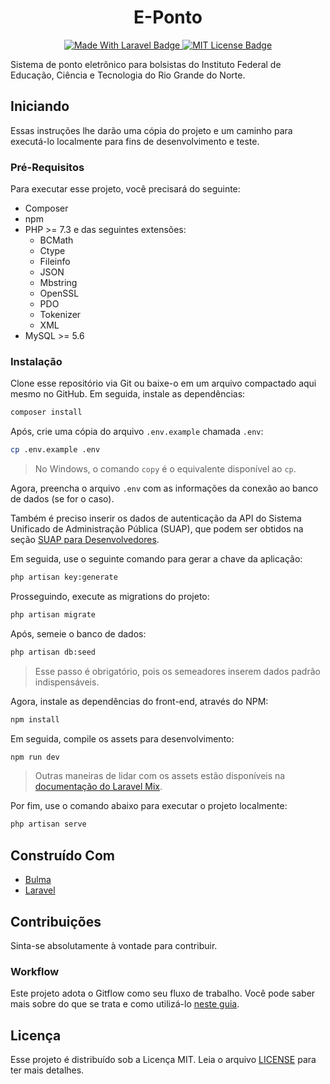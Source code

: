 <h1 align="center">E-Ponto</h1>

<p align="center">
    <a href="https://laravel.com">
        <img alt="Made With Laravel Badge" src="https://img.shields.io/badge/made%20with-Laravel-red">
    </a>
    <a href="https://opensource.org/licenses/MIT">
        <img alt="MIT License Badge" src="http://img.shields.io/badge/license-MIT-blue.svg?style=flat">
    </a>
</p>

Sistema de ponto eletrônico para bolsistas do Instituto Federal de Educação, Ciência e Tecnologia do Rio Grande do Norte.

## Iniciando

Essas instruções lhe darão uma cópia do projeto e um caminho para executá-lo localmente para fins de desenvolvimento e teste.

### Pré-Requisitos

Para executar esse projeto, você precisará do seguinte:

* Composer
* npm
* PHP >= 7.3 e das seguintes extensões:
    * BCMath
    * Ctype
    * Fileinfo
    * JSON
    * Mbstring
    * OpenSSL
    * PDO
    * Tokenizer
    * XML
* MySQL >= 5.6

### Instalação

Clone esse repositório via Git ou baixe-o em um arquivo compactado aqui mesmo no GitHub. Em seguida, instale as dependências:

```bash
composer install
```

Após, crie uma cópia do arquivo `.env.example` chamada `.env`:

```bash
cp .env.example .env
```

> No Windows, o comando `copy` é o equivalente disponível ao `cp`.

Agora, preencha o arquivo `.env` com as informações da conexão ao banco de dados (se for o caso).

Também é preciso inserir os dados de autenticação da API do Sistema Unificado de Administração Pública (SUAP), que podem ser obtidos na seção [SUAP para Desenvolvedores](https://suap.ifrn.edu.br/api/applications/).

Em seguida, use o seguinte comando para gerar a chave da aplicação:

```bash
php artisan key:generate
```

Prosseguindo, execute as migrations do projeto:

```bash
php artisan migrate
```

Após, semeie o banco de dados:

```bash
php artisan db:seed
```

> Esse passo é obrigatório, pois os semeadores inserem dados padrão indispensáveis.

Agora, instale as dependências do front-end, através do NPM:

```bash
npm install
```

Em seguida, compile os assets para desenvolvimento:

```bash
npm run dev
```

> Outras maneiras de lidar com os assets estão disponíveis na [documentação do Laravel Mix](https://laravel.com/docs/master/mix).

Por fim, use o comando abaixo para executar o projeto localmente:

```bash
php artisan serve
```

## Construído Com

* [Bulma](https://bulma.io/)
* [Laravel](https://laravel.com/)

## Contribuições

Sinta-se absolutamente à vontade para contribuir.

### Workflow

Este projeto adota o Gitflow como seu fluxo de trabalho. Você pode saber mais sobre do que se trata e como utilizá-lo [neste guia](https://www.atlassian.com/git/tutorials/comparing-workflows/gitflow-workflow).

## Licença

Esse projeto é distribuído sob a Licença MIT. Leia o arquivo [LICENSE](LICENSE) para ter mais detalhes.
